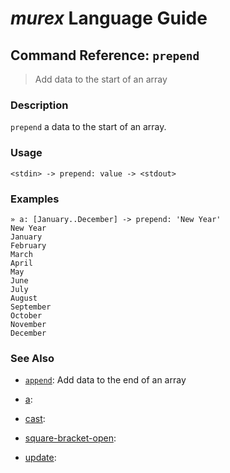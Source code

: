 # _murex_ Language Guide

## Command Reference: `prepend` 

> Add data to the start of an array

### Description

`prepend` a data to the start of an array.

### Usage

    <stdin> -> prepend: value -> <stdout>

### Examples

    » a: [January..December] -> prepend: 'New Year'
    New Year
    January
    February
    March
    April
    May
    June
    July
    August
    September
    October
    November
    December

### See Also

* [`append`](../docs/commands/append.md):
  Add data to the end of an array
* [a](../docs/commands/commands/a.md):
  
* [cast](../docs/commands/commands/cast.md):
  
* [square-bracket-open](../docs/commands/commands/square-bracket-open.md):
  
* [update](../docs/commands/commands/update.md):
  